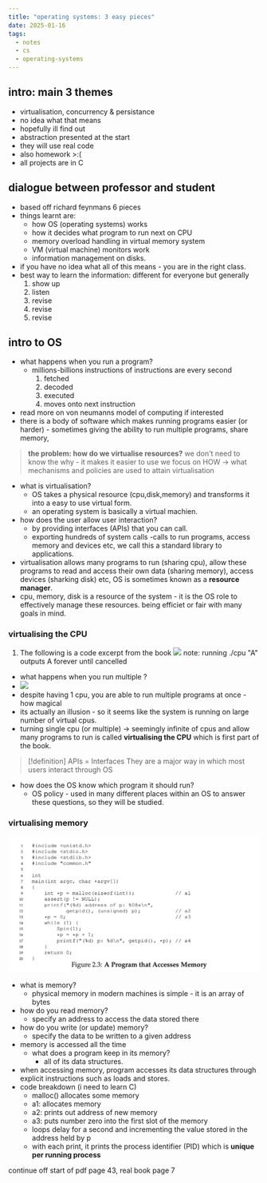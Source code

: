 ```yaml
---
title: "operating systems: 3 easy pieces"
date: 2025-01-16
tags:
  - notes
  - cs
  - operating-systems
---
```

## intro: main 3 themes
- virtualisation, concurrency & persistance
- no idea what that means
- hopefully ill find out
- abstraction presented at the start
- they will use real code
- also homework >:(
- all projects are in C

## dialogue between professor and student
- based off richard feynmans 6 pieces
- things learnt are:
	- how OS (operating systems) works
	- how it decides what program to run next on CPU
	- memory overload handling in virtual memory system
	- VM (virtual machine) monitors work
	- information management on disks.
- if you have no idea what all of this means - you are in the right class.
- best way to learn the information: different for everyone but generally
	1. show up
	2. listen
	3. revise
	4. revise
	5. revise

## intro to OS
- what happens when you run a program?
	- millions-billions instructions of instructions are every second
		1. fetched
		2. decoded
		3. executed
		4. moves onto next instruction
- read more on von neumanns model of computing if interested
- there is a body of software which makes running programs easier (or harder) - sometimes giving the ability to run multiple programs, share memory, 
>**the problem: how do we virtualise resources?**
> we don't need to know the why - it makes it easier to use
> we focus on HOW -> what mechanisms and policies are used to attain virtualisation

- what is virtualisation?
	- OS takes a physical resource (cpu,disk,memory) and transforms it into a easy to use virtual form.
	- an operating system is basically a virtual machien.
- how does the user allow user interaction?
	- by providing interfaces (APIs) that you can call.
	- exporting hundreds of system calls -calls to run programs, access memory and devices etc, we call this a standard library to applications.
- virtualisation allows many programs to run (sharing cpu), allow these programs to read and access their own data (sharing memory), access devices (sharking disk) etc, OS is sometimes known as a **resource manager**.
- cpu, memory, disk is a resource of the system - it is the OS role to effectively manage these resources. being efficiet or fair with many goals in mind.

### virtualising the CPU
1. The following is a code excerpt from the book
![](../../../assets/Pasted%20image%2020250116125102.png)
note: running ./cpu "A" outputs A forever until cancelled
- what happens when you run multiple ?
- ![](../../../assets/Pasted%20image%2020250116125218.png)
- despite having 1 cpu, you are able to run multiple programs at once - how magical
- its actually an illusion - so it seems like the system is running on large number of virtual cpus.
- turning single cpu (or multiple) -> seemingly infinite of cpus and allow many programs to run is called **virtualising the CPU** which is first part of the book.

> [!definition] 
> APIs = Interfaces
> They are a major way in which most users interact through OS

- how does the OS know which program it should run?
	- OS policy - used in many different places within an OS to answer these questions, so they will be studied.

### virtualising memory
![](public/assets/Pasted%20image%2020250116125657.png)
- what is memory?
	- physical memory in modern machines is simple - it is an array of bytes
- how do you read memory?
	- specify an address to access the data stored there
- how do you write (or update) memory?
	- specify the data to be written to a given address
- memory is accessed all the time
	- what does a program keep in its memory?
		- all of its data structures.
- when accessing memory, program accesses its data structures through explicit instructions such as loads and stores.
- code breakdown (i need to learn C)
	- malloc() allocates some memory
	- a1: allocates memory
	- a2: prints out address of new memory
	- a3: puts number zero into the first slot of the memory
	- loops delay for a second and incrementing the value stored in the address held by p
	- with each print, it prints the process identifier (PID) which is **unique per running process**
	  
continue off start of pdf page 43, real book page 7
